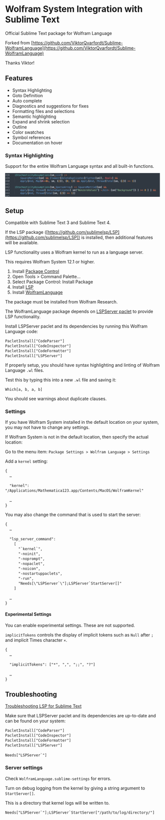 # Wolfram System Integration with Sublime Text

Official Sublime Text package for Wolfram Language

Forked from [https://github.com/ViktorQvarfordt/Sublime-WolframLanguage](https://github.com/ViktorQvarfordt/Sublime-WolframLanguage)

Thanks Viktor!


## Features

* Syntax Highlighting
* Goto Definition
* Auto complete
* Diagnostics and suggestions for fixes
* Formatting files and selections
* Semantic highlighting
* Expand and shrink selection
* Outline
* Color swatches
* Symbol references
* Documentation on hover


### Syntax Highlighting

Support for the entire Wolfram Language syntax and all built-in functions.

![highlighting](docs/highlighting.png)


## Setup

Compatible with Sublime Text 3 and Sublime Text 4.

If the LSP package ([https://github.com/sublimelsp/LSP](https://github.com/sublimelsp/LSP)) is installed, then additional features will be available.

LSP functionality uses a Wolfram kernel to run as a language server.

This requires Wolfram System 12.1 or higher.

1. Install [Package Control](https://packagecontrol.io/installation)
2. Open Tools > Command Palette...
3. Select Package Control: Install Package
4. Install [LSP](https://github.com/sublimelsp/LSP)
5. Install [WolframLanguage](https://github.com/WolframResearch/Sublime-WolframLanguage)

The package must be installed from Wolfram Research.

The WolframLanguage package depends on [LSPServer paclet](https://github.com/WolframResearch/lspserver) to provide LSP functionality.

Install LSPServer paclet and its dependencies by running this Wolfram Language code:
```
PacletInstall["CodeParser"]
PacletInstall["CodeInspector"]
PacletInstall["CodeFormatter"]
PacletInstall["LSPServer"]
```

If properly setup, you should have syntax highlighting and linting of Wolfram Language `.wl` files.

Test this by typing this into a new `.wl` file and saving it:
```
Which[a, b, a, b]
```

You should see warnings about duplicate clauses.


### Settings

If you have Wolfram System installed in the default location on your system, you may not have to change any settings.

If Wolfram System is not in the default location, then specify the actual location:

Go to the menu item:
`Package Settings > Wolfram Language > Settings`

Add a `kernel` setting:
```
{
  …

  "kernel": "/Applications/Mathematica123.app/Contents/MacOS/WolframKernel"

  …
}

```

You may also change the command that is used to start the server:
```
{
  …

  "lsp_server_command":
    [
      "`kernel`",
      "-noinit",
      "-noprompt",
      "-nopaclet",
      "-noicon",
      "-nostartuppaclets",
      "-run",
      "Needs[\"LSPServer`\"];LSPServer`StartServer[]"
    ]

  …
}
```

#### Experimental Settings

You can enable experimental settings. These are not supported.

`implicitTokens` controls the display of implicit tokens such as `Null` after `;` and implicit Times character `×`.

```
{
  …

  "implicitTokens": ["*", ",", ";;", "?"]

  …
}
```


## Troubleshooting

[Troubleshooting LSP for Sublime Text](https://lsp.sublimetext.io/troubleshooting/)

Make sure that LSPServer paclet and its dependencies are up-to-date and can be found on your system:
```
PacletInstall["CodeParser"]
PacletInstall["CodeInspector"]
PacletInstall["CodeFormatter"]
PacletInstall["LSPServer"]

Needs["LSPServer`"]
```


### Server settings

Check `WolframLanguage.sublime-settings` for errors.

Turn on debug logging from the kernel by giving a string argument to `StartServer[]`.

This is a directory that kernel logs will be written to.
```
Needs["LSPServer`"];LSPServer`StartServer["/path/to/log/directory/"]
```


